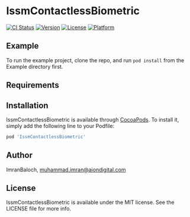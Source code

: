 # IssmContactlessBiometric

[![CI Status](https://img.shields.io/travis/ImranBaloch/IssmContactlessBiometric.svg?style=flat)](https://travis-ci.org/ImranBaloch/IssmContactlessBiometric)
[![Version](https://img.shields.io/cocoapods/v/IssmContactlessBiometric.svg?style=flat)](https://cocoapods.org/pods/IssmContactlessBiometric)
[![License](https://img.shields.io/cocoapods/l/IssmContactlessBiometric.svg?style=flat)](https://cocoapods.org/pods/IssmContactlessBiometric)
[![Platform](https://img.shields.io/cocoapods/p/IssmContactlessBiometric.svg?style=flat)](https://cocoapods.org/pods/IssmContactlessBiometric)

## Example

To run the example project, clone the repo, and run `pod install` from the Example directory first.

## Requirements

## Installation

IssmContactlessBiometric is available through [CocoaPods](https://cocoapods.org). To install
it, simply add the following line to your Podfile:

```ruby
pod 'IssmContactlessBiometric'
```

## Author

ImranBaloch, muhammad.imran@aiondigital.com

## License

IssmContactlessBiometric is available under the MIT license. See the LICENSE file for more info.
